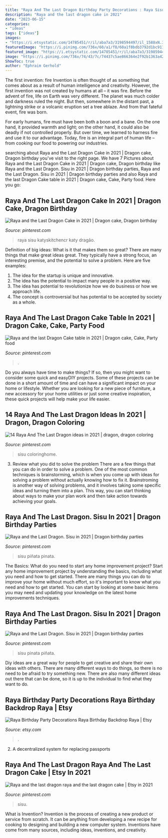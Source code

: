 ```yaml
---
title: "Raya And The Last Dragon Birthday Party Decorations : Raya Sisu Katyskitchencr Katy Dragão"
description: "Raya and the last dragon cake in 2021"
date: "2023-06-15"
categories:
- "ideas"
tags: ["ideas"]
images:
- "https://i.etsystatic.com/14785451/r/il/aba7a3/3198594497/il_1588xN.3198594497_nj0e.jpg"
featuredImage: "https://i.pinimg.com/736x/60/a1/f8/60a1f8bdb3792d1bc91111e13752012a.jpg"
featured_image: "https://i.etsystatic.com/14785451/r/il/aba7a3/3198594497/il_1588xN.3198594497_nj0e.jpg"
image: "https://i.pinimg.com/736x/74/43/7c/74437c5ae866364e2f92b1363a42b0d9.jpg"
ShowToc: true
author: "Ephraim Gerhold"
---
```



The first invention: fire
Invention is often thought of as something that comes about as a result of human intelligence and creativity. However, the first invention was not created by humans at all – it was fire.
Before the advent of fire, life on Earth was very different. The planet was much colder and darkness ruled the night. But then, somewhere in the distant past, a lightning strike or a volcanic eruption set a tree ablaze. And from that fateful event, fire was born.

For early humans, fire must have been both a boon and a bane. On the one hand, it provided warmth and light; on the other hand, it could also be deadly if not controlled properly. But over time, we learned to harness fire and use it to our advantage. Today, fire is an integral part of human life – from cooking our food to powering our industries.

	

		
searching about Raya and the Last Dragon Cake in 2021 | Dragon cake, Dragon birthday you've visit to the right page. We have 7 Pictures about Raya and the Last Dragon Cake in 2021 | Dragon cake, Dragon birthday like Raya and the Last Dragon. Sisu in 2021 | Dragon birthday parties, Raya and the Last Dragon. Sisu in 2021 | Dragon birthday parties and also Raya and the last Dragon Cake table in 2021 | Dragon cake, Cake, Party food. Here you go:
		
    
## Raya And The Last Dragon Cake In 2021 | Dragon Cake, Dragon Birthday

<img loading=lazy src="https://i.pinimg.com/originals/b0/80/c6/b080c687ce74ea21f872937b31d3948c.jpg" onerror="this.onerror=null;this.src='https://tse4.mm.bing.net/th?id=OIP.gebEKQMBBueEtjWh4tCLJQAAAA&amp;pid=15.1';" alt="Raya and the Last Dragon Cake in 2021 | Dragon cake, Dragon birthday">

_Source: pinterest.com_

>raya sisu katyskitchencr katy dragão. 

	

Definition of big ideas: What is it that makes them so great?
There are many things that make great ideas great. They typically have a strong focus, an interesting premise, and the potential to solve a problem. Here are five examples:
1. The idea for the startup is unique and innovative.
2. The idea has the potential to impact many people in a positive way.
3. The idea has potential to revolutionize how we do business or how we approach life. 
4. The concept is controversial but has potential to be accepted by society as a whole. 

    
## Raya And The Last Dragon Cake Table In 2021 | Dragon Cake, Cake, Party Food

<img loading=lazy src="https://i.pinimg.com/736x/60/a1/f8/60a1f8bdb3792d1bc91111e13752012a.jpg" onerror="this.onerror=null;this.src='https://tse2.mm.bing.net/th?id=OIP.MFXvSg0U6EEiyJh4C7RGggHaFj&amp;pid=15.1';" alt="Raya and the last Dragon Cake table in 2021 | Dragon cake, Cake, Party food">

_Source: pinterest.com_

>. 

	

Do you always have time to make things? If so, then you might want to consider some quick and easyDIY projects. Some of these projects can be done in a short amount of time and can have a significant impact on your home or lifestyle. Whether you are looking for a new piece of furniture, a new accessory for your home utilities or just some creative inspiration, these quick projects will help make your life easier.

    
## 14 Raya And The Last Dragon Ideas In 2021 | Dragon, Dragon Coloring

<img loading=lazy src="https://i.pinimg.com/474x/d2/d0/59/d2d059e9fa46509a5bad83767bbab7da.jpg" onerror="this.onerror=null;this.src='https://tse1.mm.bing.net/th?id=OIP.GqfgpMjzHctFRp0zEohG2AAAAA&amp;pid=15.1';" alt="14 Raya And The Last Dragon ideas in 2021 | dragon, dragon coloring">

_Source: pinterest.com_

>sisu coloringhome. 

	

3. Review what you did to solve the problem
There are a few things that you can do in order to solve a problem. One of the most common techniques is brainstorming, which is when you come up with ideas for solving a problem without actually knowing how to fix it. Brainstroming is another way of solving problems, and it involves taking some specific ideas and turning them into a plan. This way, you can start thinking about ways to make your plan work and then take action towards achieving your goals.

    
## Raya And The Last Dragon. Sisu In 2021 | Dragon Birthday Parties

<img loading=lazy src="https://i.pinimg.com/736x/74/43/7c/74437c5ae866364e2f92b1363a42b0d9.jpg" onerror="this.onerror=null;this.src='https://tse3.mm.bing.net/th?id=OIP.GsGucssnVLon__wfULf11wHaJ3&amp;pid=15.1';" alt="Raya and the Last Dragon. Sisu in 2021 | Dragon birthday parties">

_Source: pinterest.com_

>sisu piñata pinata. 

	

The Basics: What do you need to start any home improvement project?
Start any home improvement project by understanding the basics, including what you need and how to get started. There are many things you can do to improve your home without much effort, so it's important to know what you need and how to get started. You can start by looking at some basic items you may need and updating your knowledge on the latest home improvements techniques.

    
## Raya And The Last Dragon. Sisu In 2021 | Dragon Birthday Parties

<img loading=lazy src="https://i.pinimg.com/originals/74/43/7c/74437c5ae866364e2f92b1363a42b0d9.jpg" onerror="this.onerror=null;this.src='https://tse4.mm.bing.net/th?id=OIP.1FcFicl6G8-r8LLIIyjaBQHaJ4&amp;pid=15.1';" alt="Raya and the Last Dragon. Sisu in 2021 | Dragon birthday parties">

_Source: pinterest.com_

>sisu pinata piñata. 

	

Diy ideas are a great way for people to get creative and share their own ideas with others. There are many different ways to do things, so there is no need to be afraid to try something new. There are also many different ideas out there that can be done, so it is up to the individual to find what they want to do.

    
## Raya Birthday Party Decorations Raya Birthday Backdrop Raya | Etsy

<img loading=lazy src="https://i.etsystatic.com/14785451/r/il/aba7a3/3198594497/il_1588xN.3198594497_nj0e.jpg" onerror="this.onerror=null;this.src='https://tse4.mm.bing.net/th?id=OIP.o4JPqiwiR-HLMOlQgYeBdgHaFo&amp;pid=15.1';" alt="Raya Birthday Party Decorations Raya Birthday Backdrop Raya | Etsy">

_Source: etsy.com_

>. 

	

2. A decentralized system for replacing passports 

    
## Raya And The Last Dragon Raya And The Last Dragon Cake | Etsy In 2021

<img loading=lazy src="https://i.etsystatic.com/20037083/r/il/1a84a1/3008525176/il_794xN.3008525176_l5f5.jpg" onerror="this.onerror=null;this.src='https://tse4.mm.bing.net/th?id=OIP.rpcdTbLXnpK7gRa8utf7YgHaJ4&amp;pid=15.1';" alt="Raya and the last dragon raya and the last dragon cake | Etsy in 2021">

_Source: pinterest.com_

>sisu. 

	

What is Invention?
Invention is the process of creating a new product or service from scratch. It can be anything from developing a new recipe for cooking to designing and building a new computer system. Inventions have come from many sources, including ideas, inventions, and creativity.

